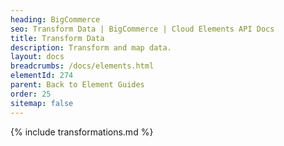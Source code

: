```yaml
---
heading: BigCommerce
seo: Transform Data | BigCommerce | Cloud Elements API Docs
title: Transform Data
description: Transform and map data.
layout: docs
breadcrumbs: /docs/elements.html
elementId: 274
parent: Back to Element Guides
order: 25
sitemap: false
---
```


{% include transformations.md %}
